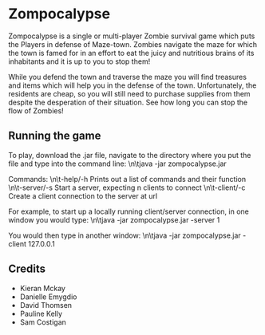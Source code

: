 # Zompocalypse

Zompocalypse is a single or multi-player Zombie survival game which puts the Players in defense of Maze-town. Zombies navigate the maze for which the town is famed for in an effort to eat the juicy and nutritious brains of its inhabitants and it is up to you to stop them!

While you defend the town and traverse the maze you will find treasures and items which will help you in the defense of the town. Unfortunately, the residents are cheap, so you will still need to purchase supplies from them despite the desperation of their situation. See how long you can stop the flow of Zombies!

## Running the game

To play, download the .jar file, navigate to the directory where you put the file and type into the command line:
\n\tjava -jar zompocalypse.jar <commands>

Commands:
\n\t-help/-h			Prints out a list of commands and their function
\n\t-server/-s <n>		Start a server, expecting n clients to connect
\n\t-client/-c <url>	Create a client connection to the server at url

For example, to start up a locally running client/server connection, in one window you would type:
\n\tjava -jar zompocalypse.jar -server 1

You would then type in another window:
\n\tjava -jar zompocalypse.jar -client 127.0.0.1

## Credits

* Kieran Mckay
* Danielle Emygdio
* David Thomsen
* Pauline Kelly
* Sam Costigan
